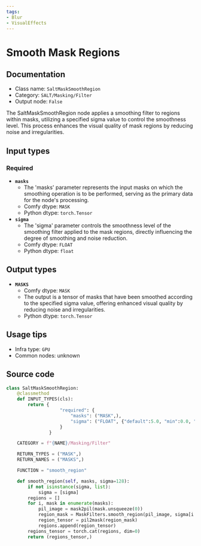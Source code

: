 ```yaml
---
tags:
- Blur
- VisualEffects
---
```


# Smooth Mask Regions
## Documentation
- Class name: `SaltMaskSmoothRegion`
- Category: `SALT/Masking/Filter`
- Output node: `False`

The SaltMaskSmoothRegion node applies a smoothing filter to regions within masks, utilizing a specified sigma value to control the smoothness level. This process enhances the visual quality of mask regions by reducing noise and irregularities.
## Input types
### Required
- **`masks`**
    - The 'masks' parameter represents the input masks on which the smoothing operation is to be performed, serving as the primary data for the node's processing.
    - Comfy dtype: `MASK`
    - Python dtype: `torch.Tensor`
- **`sigma`**
    - The 'sigma' parameter controls the smoothness level of the smoothing filter applied to the mask regions, directly influencing the degree of smoothing and noise reduction.
    - Comfy dtype: `FLOAT`
    - Python dtype: `float`
## Output types
- **`MASKS`**
    - Comfy dtype: `MASK`
    - The output is a tensor of masks that have been smoothed according to the specified sigma value, offering enhanced visual quality by reducing noise and irregularities.
    - Python dtype: `torch.Tensor`
## Usage tips
- Infra type: `GPU`
- Common nodes: unknown


## Source code
```python
class SaltMaskSmoothRegion:
    @classmethod
    def INPUT_TYPES(cls):
        return {
                    "required": {
                        "masks": ("MASK",),
                        "sigma": ("FLOAT", {"default":5.0, "min":0.0, "max":128.0, "step":0.1}),
                    }
                }

    CATEGORY = f"{NAME}/Masking/Filter"

    RETURN_TYPES = ("MASK",)
    RETURN_NAMES = ("MASKS",)

    FUNCTION = "smooth_region"

    def smooth_region(self, masks, sigma=128):
        if not isinstance(sigma, list):
            sigma = [sigma]
        regions = []
        for i, mask in enumerate(masks):
            pil_image = mask2pil(mask.unsqueeze(0))
            region_mask = MaskFilters.smooth_region(pil_image, sigma[i if i < len(sigma) else -1])
            region_tensor = pil2mask(region_mask)
            regions.append(region_tensor)
        regions_tensor = torch.cat(regions, dim=0)
        return (regions_tensor,)

```
